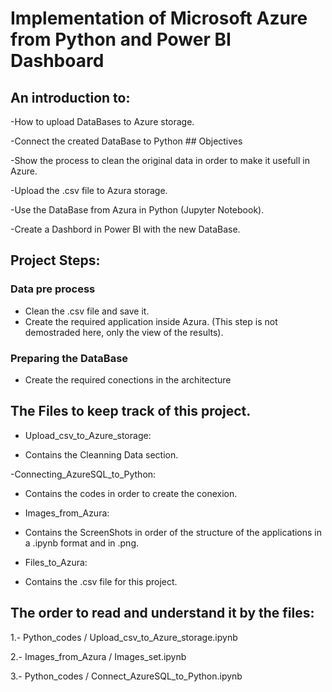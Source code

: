 # Implementation of Microsoft Azure from Python and Power BI Dashboard

## An introduction to: 

-How to upload DataBases to Azure storage. 

-Connect the created DataBase to Python ## Objectives 

-Show the process to clean the original data in order to make it usefull in Azure.

-Upload the .csv file to Azura storage.

-Use the DataBase from Azura in Python (Jupyter Notebook).

-Create a Dashbord in Power BI with the new DataBase.

## Project Steps: 
### Data pre process 
- Clean the .csv file and save it.
- Create the required application inside Azura.
(This step is not demostraded here, only the view of the results).

### Preparing the DataBase 
- Create the required conections in the architecture

## The Files to keep track of this project. 
- Upload_csv_to_Azure_storage:
+ Contains the Cleanning Data section.

-Connecting_AzureSQL_to_Python: 
+ Contains the codes in order to create the conexion.

- Images_from_Azura:
+ Contains the ScreenShots in order of the structure of the applications in a .ipynb format and in .png.
  
- Files_to_Azura:
+ Contains the .csv file for this project.

## The order to read and understand it by the files:
1.- Python_codes / Upload_csv_to_Azure_storage.ipynb

2.- Images_from_Azura / Images_set.ipynb

3.- Python_codes / Connect_AzureSQL_to_Python.ipynb
